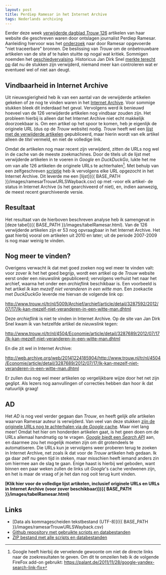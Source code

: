 ```yaml
---
layout: post
title: Perdiep Ramesar in het Internet Archive
tags: Nederlands archiving
---
```

Eerder deze week [verwijderde dagblad *Trouw* 126](http://www.nrc.nl/nieuws/2014/12/20/trouw-trekt-126-artikelen-van-perdiep-ramesar-in/) artikelen van haar website die geschreven waren door ontslagen journalist Perdiep Ramesar. Aanleiding hiervoor was het [onderzoek](http://static1.trouw.nl/static/asset/2014/Onderzoeksrapport_bronnengebruik_Trouw_19122014_7707.pdf) naar door Ramesar opgevoerde "niet traceerbare" bronnen. De beslissing van *Trouw* om de onbetrouwbare artikelen van de site af te halen stuitte op nogal wat kritiek. Sommigen noemden het [geschiedvervalsing](http://www.journalismlab.nl/2014/12/perdiep-gewist-gaan-trouw-en-ad-gaan-voor-geschiedvervalsing/). Historicus Jan Dirk Snel [merkte terecht op](http://jandirksnel.wordpress.com/2014/12/24/geschiedvervalsing-het-echte-schandaal-bij-trouw-is-nu-pas-begonnen/) dat nu de stukken zijn verwijderd, niemand meer kan controleren wat er eventueel wel of niet aan deugt.

<!-- more -->

## Vindbaarheid in Internet Archive

Uit nieuwsgierigheid heb ik van een aantal van de verwijderde artikelen gekeken of ze nog te vinden waren in het [Internet Archive](https://archive.org/). Voor sommige stukken bleek dit inderdaad het geval. Vervolgens werd ik benieuwd hoeveel van de 126 verwijderde artikelen nog vindbaar zouden zijn. Het probleem hierbij is alleen dat het Internet Archive niet echt makkelijk doorzoekbaar is. Om een artikel op het spoor te komen, heb je eigenlijk de originele URL (dus op de *Trouw* website) nodig. *Trouw* heeft wel een [lijst met de verwijderde artikelen](http://static3.trouw.nl/static/asset/2014/Artikelen_met_niet_verifieerbare_bronnen_Ramesar_2007_2014_7708.pdf) gepubliceerd, maar hierin wordt van elk artikel alleen de *titel* vermeld, en niet de volledige link.

Omdat de artikelen nog maar recent zijn verwijderd, zitten de URLs nog wel in de cache van de meeste zoekmachines. Door de titels uit de lijst met verwijderde artikelen in te voeren in *Google* en *DuckDuckGo*, lukte het me om van alle 126 artikelen de originele URLs te achterhalen[^1]. Met behulp van een zelfgeschreven [scriptje](https://github.com/bitsgalore/trouwRamesarWayback/blob/master/scripts/checkLinksInWayback.py) heb ik vervolgens elke URL opgezocht in het Internet Archive. Dit leverde me een [lijst]({{ BASE_PATH }}/images/ramesarTrouwURLSWayback.csv) op met -voor elk artikel- de status in Internet Archive (is het gearchiveerd of niet), en, indien aanwezig, de meest recent gearchiveerde versie. 

## Resultaat

Het resultaat van de hierboven beschreven analyse heb ik samengevat in [deze tabel]({{ BASE_PATH }}/images/tabelRamesar.html). Van de 126 verwijderde artikelen zijn er 53 nog opvraagbaar in het Internet Archive. Het gaat hierbij vooral om artikelen uit 2010 en later; uit de periode 2007-2009 is nog maar weinig te vinden. 

## Nog meer te vinden?

Overigens verwacht ik dat met goed zoeken nog wel meer te vinden valt: voor zover ik het het goed begrijp, wordt een artikel op de *Trouw* website eerst onder een *nieuwslink* gepubliceerd; vervolgens verhuist het naar het archief, waarna het onder een *archieflink* beschikbaar is. Een voorbeeld is het artikel *Ik kan mezelf niet veranderen in een witte man*. Een zoekactie met *DuckDuckGo* leverde me hiervan de volgende link op: 

<http://www.trouw.nl/tr/nl/5009/Archief/archief/article/detail/3287592/2012/07/17/Ik-kan-mezelf-niet-veranderen-in-een-witte-man.dhtml>

Deze *archieflink* is niet te vinden in Internet Archive. Op de site van Jan Dirk Snel kwam ik van hetzelfde artikel de *nieuwslink* tegen:

<http://www.trouw.nl/tr/nl/4504/Economie/article/detail/3287689/2012/07/17/Ik-kan-mezelf-niet-veranderen-in-een-witte-man.dhtml>

En die zit wel in Internet Archive:

<http://web.archive.org/web/20141224185904/http://www.trouw.nl/tr/nl/4504/Economie/article/detail/3287689/2012/07/17/Ik-kan-mezelf-niet-veranderen-in-een-witte-man.dhtml>

Er zullen dus nog wel meer artikelen op vergelijkbare wijze door het net zijn geglipt. Als lezers nog aanvullingen of correcties hebben dan hoor ik dat natuurlijk graag!

## AD

Het *AD* is nog veel verder gegaan dan *Trouw*, en heeft gelijk *alle* artikelen waarvan Ramesar auteur is verwijderd. Van veel van deze stukken [zijn de originele URLs nog te achterhalen via de *Google* cache](https://www.google.nl/?q=%22Perdiep+Ramesar%22+site:ad.nl#q=%22Perdiep+Ramesar%22+site:ad.nl). Maar niet lang meer! Omdat het hier om honderden artikelen gaat, is het geen doen om de URLs allemaal handmatig op te vragen. [*Google* biedt een *Search API*](https://developers.google.com/custom-search/json-api/v1/overview) aan, en daarmee zou het mogelijk moeten zijn om dit grotendeels te automatiseren. Die URLs kun je vervolgens weer proberen terug te zoeken in Internet Archive, net zoals ik dat voor de *Trouw* artikelen heb gedaan. Ik ga daar zelf nu geen tijd in steken, maar misschien heeft iemand anders zin om hiermee aan de slag te gaan. Enige haast is hierbij wel geboden, want binnen een paar weken zullen de links uit *Google*'s cache verdwenen zijn, en het is maar de vraag of je het dan nog ooit terug kunt vinden.

**[Klik hier voor de volledige lijst artikelen, inclusief originele URLs en URLs in Internet Archive (voor zover beschikbaar)]({{ BASE_PATH }}/images/tabelRamesar.html)**


## Links

* [Data als kommagescheiden tekstbestand (UTF-8)]({{ BASE_PATH }}/images/ramesarTrouwURLSWayback.csv)
* [Github repository met gebruikte scripts en databestanden](https://github.com/bitsgalore/trouwRamesarWayback)
* [ZIP bestand met alle scripts en databestanden](https://github.com/bitsgalore/trouwRamesarWayback/archive/master.zip)

[^1]: Google heeft hierbij de vervelende gewoonte om niet de directe links naar de zoekresultaten te geven. Om dit te omzeilen heb ik de volgende FireFox add-on gebruikt: <https://palant.de/2011/11/28/google-yandex-search-link-fix>
